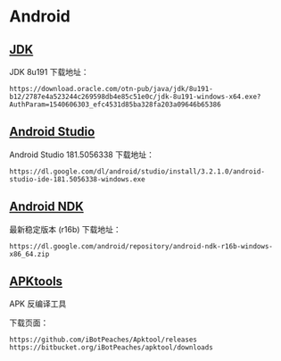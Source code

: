 # Android

## [JDK](https://www.oracle.com/technetwork/java/javase/downloads/index.html)

JDK 8u191 下载地址：

`https://download.oracle.com/otn-pub/java/jdk/8u191-b12/2787e4a523244c269598db4e85c51e0c/jdk-8u191-windows-x64.exe?AuthParam=1540606303_efc4531d85ba328fa203a09646b65386`

## [Android Studio](https://developer.android.com/studio)

Android Studio 181.5056338 下载地址：

`https://dl.google.com/dl/android/studio/install/3.2.1.0/android-studio-ide-181.5056338-windows.exe`

## [Android NDK](https://developer.android.google.cn/ndk/downloads)

最新稳定版本 (r16b) 下载地址：

`https://dl.google.com/android/repository/android-ndk-r16b-windows-x86_64.zip`

## [APKtools](https://bitbucket.org/iBotPeaches/apktool/downloads)

APK 反编译工具

下载页面：

`https://github.com/iBotPeaches/Apktool/releases`
`https://bitbucket.org/iBotPeaches/apktool/downloads`
